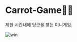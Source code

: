 # Carrot-Game🥕🐰
제한 시간내에 당근을 찾는 미니게임.

![win](https://user-images.githubusercontent.com/81962246/119826764-57128180-bf33-11eb-85e4-f3386f146ad4.gif)


